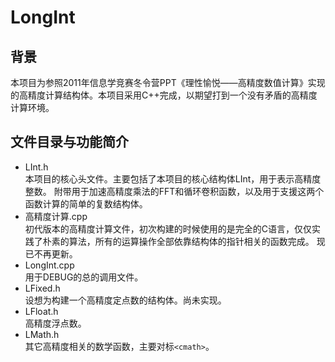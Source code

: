 # LongInt
## 背景
本项目为参照2011年信息学竞赛冬令营PPT《理性愉悦——高精度数值计算》实现的高精度计算结构体。本项目采用C++完成，以期望打到一个没有矛盾的高精度计算环境。

## 文件目录与功能简介
* LInt.h  
  本项目的核心头文件。主要包括了本项目的核心结构体LInt，用于表示高精度整数。
  附带用于加速高精度乘法的FFT和循环卷积函数，以及用于支援这两个函数计算的简单的复数结构体。
* 高精度计算.cpp  
  初代版本的高精度计算文件，初次构建的时候使用的是完全的C语言，仅仅实践了朴素的算法，所有的运算操作全部依靠结构体的指针相关的函数完成。
  现已不再更新。
* LongInt.cpp  
  用于DEBUG的总的调用文件。
* LFixed.h  
  设想为构建一个高精度定点数的结构体。尚未实现。
* LFloat.h  
  高精度浮点数。
* LMath.h  
  其它高精度相关的数学函数，主要对标`<cmath>`。
